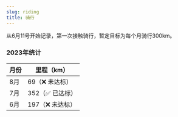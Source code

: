 ```yaml
---
slug: riding
title: 骑行
---
```


从6月11号开始记录，第一次接触骑行，暂定目标为每个月骑行300km。

### 2023年统计
|月份|里程（km）|
|---|---|
|8月|69（❌ 未达标）|
|7月|352（✅ 已达标）|
|6月|197（❌ 未达标）|
